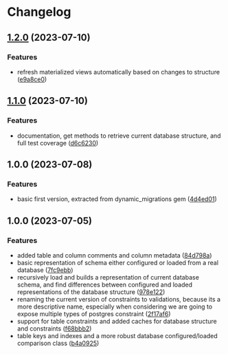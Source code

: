# Changelog

## [1.2.0](https://github.com/craigulliott/pg_spec_helper/compare/v1.1.0...v1.2.0) (2023-07-10)


### Features

* refresh materialized views automatically based on changes to structure ([e9a8ce0](https://github.com/craigulliott/pg_spec_helper/commit/e9a8ce011578018b2374612e6d6ce8765e49d4db))

## [1.1.0](https://github.com/craigulliott/pg_spec_helper/compare/v1.0.0...v1.1.0) (2023-07-10)


### Features

* documentation, get methods to retrieve current database structure, and full test coverage ([d6c6230](https://github.com/craigulliott/pg_spec_helper/commit/d6c623055d3ac2920bdc4f805973df7f25208329))

## 1.0.0 (2023-07-08)


### Features

* basic first version, extracted from dynamic_migrations gem ([4d4ed01](https://github.com/craigulliott/pg_spec_helper/commit/4d4ed016d1a19394d0db7c39a01c153670a3edfe))

## 1.0.0 (2023-07-05)


### Features

* added table and column comments and column metadata ([84d798a](https://github.com/craigulliott/pg_spec_helper/commit/84d798aae35c259545f73dbbd7d076d8ceaa8739))
* basic representation of schema either configured or loaded from a real database ([7fc9ebb](https://github.com/craigulliott/pg_spec_helper/commit/7fc9ebbe5a8e5faa4e6017deec9bc66f7ba15f16))
* recursively load and builds a representation of current database schema, and find differences between configured and loaded representations of the database structure ([978e122](https://github.com/craigulliott/pg_spec_helper/commit/978e12279760709f1511dc7c6d9fe7ff57b54f3e))
* renaming the current version of constraints to validations, because its a more descriptive name, especially when considering we are going to expose multiple types of postgres constraint ([2f17af6](https://github.com/craigulliott/pg_spec_helper/commit/2f17af665028ed6f49d8bdd9b7ff6a52339206db))
* support for table constraints and added caches for database structure and constraints ([f68bbb2](https://github.com/craigulliott/pg_spec_helper/commit/f68bbb20a25fab149ed4b3b9c591fde1a6ff628e))
* table keys and indexes and a more robust database configured/loaded comparison class ([b4a0925](https://github.com/craigulliott/pg_spec_helper/commit/b4a092535e4e59d0fb9b97efc3d210289346b454))
